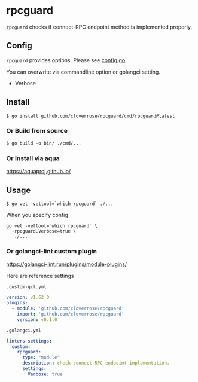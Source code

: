# rpcguard

`rpcguard` checks if connect-RPC endpoint method is implemented properly.

## Config

`rpcguard` provides options. Please see [config.go](config.go)

You can overwrite via commandline option or golangci setting.

- Verbose

## Install

```shell
$ go install github.com/cloverrose/rpcguard/cmd/rpcguard@latest
```

### Or Build from source

```shell
$ go build -o bin/ ./cmd/...
```

### Or Install via aqua

https://aquaproj.github.io/

## Usage

```shell
$ go vet -vettool=`which rpcguard` ./...
```

When you specify config

```shell
go vet -vettool=`which rpcguard` \
  -rpcguard.Verbose=true \
   ./...
```

### Or golangci-lint custom plugin

https://golangci-lint.run/plugins/module-plugins/

Here are reference settings

`.custom-gcl.yml`

```yaml
version: v1.62.0
plugins:
  - module: 'github.com/cloverrose/rpcguard'
    import: 'github.com/cloverrose/rpcguard'
    version: v0.1.0
```

`.golangci.yml`

```yaml
linters-settings:
  custom:
    rpcguard:
      type: "module"
      description: check connect-RPC endpoint implementation.
      settings:
        Verbose: true
```
